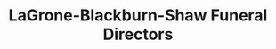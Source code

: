 ---
title: "LaGrone-Blackburn-Shaw Funeral Directors"
url: /amarillo/lagrone-blackburn-shaw-funeral-directors/
shop: funeral directors
---